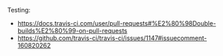 Testing:

* https://docs.travis-ci.com/user/pull-requests#%E2%80%98Double-builds%E2%80%99-on-pull-requests
* https://github.com/travis-ci/travis-ci/issues/1147#issuecomment-160820262
